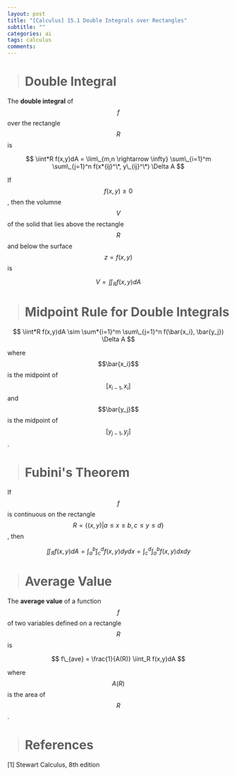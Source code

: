 ```yaml
---
layout: post
title: "[Calculus] 15.1 Double Integrals over Rectangles"
subtitle: ""
categories: ai
tags: calculus
comments:
---
```


> # Double Integral

The **double integral** of $$f$$ over the rectangle $$R$$ is

$$ \iint*R f(x,y)dA = \lim\_{m,n \rightarrow \infty} \sum\_{i=1}^m \sum\_{j=1}^n f(x*{ij}^\*, y\_{ij}^\*) \Delta A $$

If $$f(x,y) \geq 0$$, then the volumne $$V$$ of the solid that lies above the rectangle $$R$$ and below the surface $$z=f(x,y)$$ is

$$ V = \iint_R f(x,y)dA $$

> # Midpoint Rule for Double Integrals

$$ \iint*R f(x,y)dA \sim \sum*{i=1}^m \sum\_{j=1}^n f(\bar{x_i}, \bar{y_j}) \Delta A $$

where $$\bar{x_i}$$ is the midpoint of $$[x_{i-1},x_i]$$ and $$\bar{y_j}$$ is the midpoint of $$[y_{j-1},y_j]$$.

> # Fubini's Theorem

If $$f$$ is continuous on the rectangle $$R=\{ (x,y) \vert a \leq x \leq b, c \leq y \leq d \}$$, then

$$ \iint_R f(x,y)dA = \int_a^b \int_c^d f(x,y)dydx = \int_c^d \int_a^bf(x,y)dxdy $$

> # Average Value

The **average value** of a function $$f$$ of two variables defined on a rectangle $$R$$ is

$$ f\_{ave} = \frac{1}{A(R)} \iint_R f(x,y)dA $$

where $$A(R)$$ is the area of $$R$$.

> # References

[1] Stewart Calculus, 8th edition
